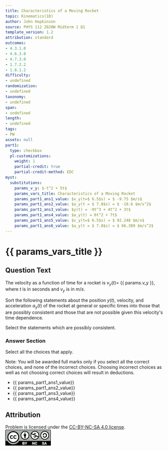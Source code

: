 ```yaml
---
title: Characteristics of a Moving Rocket
topic: Kinematics(1D)
author: John Hopkinson
source: PHYS 112 2020W Midterm 1 Q1
template_version: 1.2
attribution: standard
outcomes:
- 4.3.1.0
- 4.6.3.0
- 4.7.3.0
- 1.7.2.2
- 1.8.1.2
difficulty:
- undefined
randomization:
- undefined
taxonomy:
- undefined
span:
- undefined
length:
- undefined
tags:
- PW
assets: null
part1:
  type: checkbox
  pl-customizations:
    weight: 1
    partial-credit: true
    partial-credit-method: EDC
myst:
  substitutions:
    params_v_y: $-t^2 + 5t$
    params_vars_title: Characteristics of a Moving Rocket
    params_part1_ans1_value: $v_y(t=$ 6.5$s) = $ -9.75 $m/s$
    params_part1_ans2_value: $a_y(t = $ 7.8$s) = $ -10.6 $m/s^2$
    params_part1_ans3_value: $y(t) = -9t^3 + 4t^2 + 3t$
    params_part1_ans4_value: $a_y(t) = 6t^2 + 7t$
    params_part1_ans5_value: $v_y(t=$ 6.5$s) = $ 92.248 $m/s$
    params_part1_ans6_value: $a_y(t = $ 7.8$s) = $ 66.389 $m/s^2$
---
```

# {{ params_vars_title }}

## Question Text

The velocity as a function of time for a rocket is $v_y(t) =$ {{ params.v_y }}, where $t$ is in seconds and $v_y$ is in $m/s$.

Sort the following statements about the position $y(t)$, velocity, and acceleration $a_y(t)$ of the rocket at general or specific times into those that are possibly consistent and those that are not possible given this velocity's time dependence.

Select the statements which are possibly consistent.

### Answer Section

Select all the choices that apply.

Note: You will be awarded full marks only if you select all the correct choices, and none of the incorrect choices. Choosing incorrect choices as well as not choosing correct choices will result in deductions.

- {{ params_part1_ans1_value}}
- {{ params_part1_ans2_value}}
- {{ params_part1_ans3_value}}
- {{ params_part1_ans4_value}}

## Attribution

Problem is licensed under the [CC-BY-NC-SA 4.0 license](https://creativecommons.org/licenses/by-nc-sa/4.0/).<br> ![The Creative Commons 4.0 license requiring attribution-BY, non-commercial-NC, and share-alike-SA license.](https://raw.githubusercontent.com/firasm/bits/master/by-nc-sa.png)